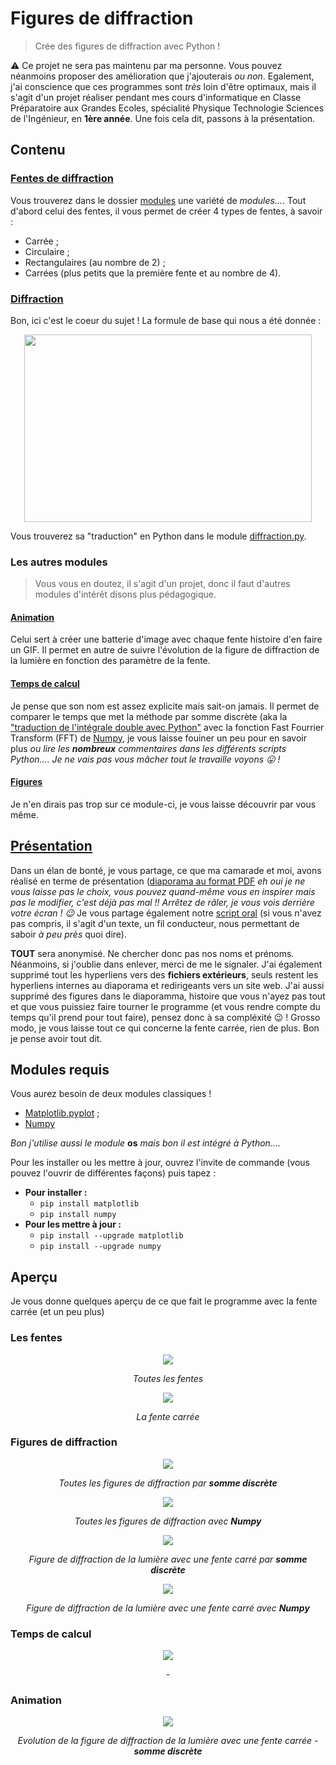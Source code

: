 # Figures de diffraction
> Crée des figures de diffraction avec Python !

:warning: Ce projet ne sera pas maintenu par ma personne. Vous pouvez néanmoins proposer des amélioration que j'ajouterais *ou non*. Egalement, j'ai conscience que ces programmes sont *très* loin d'être optimaux, mais il s'agit d'un projet réaliser pendant mes cours d'informatique en Classe Préparatoire aux Grandes Ecoles, spécialité Physique Technologie Sciences de l'Ingénieur, en **1ère année**.
Une fois cela dit, passons à la présentation.

## Contenu
### [Fentes de diffraction](modules/fentes.py)

Vous trouverez dans le dossier [modules](/modules) une variété de *modules...*. Tout d'abord celui des fentes, il vous permet de créer 4 types de fentes, à savoir :
* Carrée ;
* Circulaire ;
* Rectangulaires (au nombre de 2) ;
* Carrées (plus petits que la première fente et au nombre de 4).

### [Diffraction](modules/diffraction.py)

Bon, ici c'est le coeur du sujet ! La formule de base qui nous a été donnée :
<p align="center">
  <img width="460" height="300" src="https://latex.codecogs.com/svg.latex?\dpi{300}&space;\mathit{\iint_{Plan&space;z&space;=&space;0}&space;A(x',&space;y')e^{-\imath&space;\tfrac{2\pi}{\lambda}&space;\tfrac{x'x&plus;y'y}{z}}dx&space;dy}">
</p>

Vous trouverez sa "traduction" en Python dans le module [diffraction.py](modules/diffraction.py).

### Les autres modules
> Vous vous en doutez, il s'agit d'un projet, donc il faut d'autres modules d'intérêt disons plus pédagogique.

#### [Animation](modules/animation.py)

Celui sert à créer une batterie d'image avec chaque fente histoire d'en faire un GIF. Il permet en autre de suivre l'évolution de la figure de diffraction de la lumière en fonction des paramètre de la fente.

#### [Temps de calcul](modules/temps_calcul.py)

Je pense que son nom est assez explicite mais sait-on jamais. Il permet de comparer le temps que met la méthode par somme discrète (aka la ["traduction de l'intégrale double avec Python"](modules/diffraction.py) avec la fonction Fast Fourrier Transform (FFT) de [Numpy](https://numpy.org), je vous laisse fouiner un peu pour en savoir plus *ou lire les **nombreux** commentaires dans les différents scripts Python....* *Je ne vais pas vous mâcher tout le travaille voyons :stuck_out_tongue: !*

#### [Figures](modules/figures.py)

Je n'en dirais pas trop sur ce module-ci, je vous laisse découvrir par vous même.

## [Présentation](Presentation)

Dans un élan de bonté, je vous partage, ce que ma camarade et moi, avons réalisé en terme de présentation ([diaporama au format PDF](Presentation/Presentation_Github.pdf) *eh oui je ne vous laisse pas le choix, vous pouvez quand-même vous en inspirer mais pas le modifier, c'est déjà pas mal !! Arrêtez de râler, je vous vois derrière votre écran ! :wink:*
Je vous partage également notre [script oral](Presentation/Texte_soutenance_Github.pdf) (si vous n'avez pas compris, il s'agit d'un texte, un fil conducteur, nous permettant de saboir *à peu près* quoi dire).

**TOUT** sera anonymisé. Ne chercher donc pas nos noms et prénoms. Néanmoins, si j'oublie dans enlever, merci de me le signaler.
J'ai également supprimé tout les hyperliens vers des **fichiers extérieurs**, seuls restent les hyperliens internes au diaporama et redirigeants vers un site web. J'ai aussi supprimé des figures dans le diaporamma, histoire que vous n'ayez pas tout et que vous puissiez faire tourner le programme (et vous rendre compte du temps qu'il prend pour tout faire), pensez donc à sa compléxité :wink: !
Grosso modo, je vous laisse tout ce qui concerne la fente carrée, rien de plus.
Bon je pense avoir tout dit. 

## Modules requis

Vous aurez besoin de deux modules classiques !
* [Matplotlib.pyplot](https://matplotlib.org/) ;
* [Numpy](https://numpy.org)

*Bon j'utilise aussi le module* **os** *mais bon il est intégré à Python....*

Pour les installer ou les mettre à jour, ouvrez l'invite de commande (vous pouvez l'ouvrir de différentes façons) puis tapez :
* **Pour installer :**
  * `pip install matplotlib`
  * `pip install numpy`
* **Pour les mettre à jour :**
  * `pip install --upgrade matplotlib`
  * `pip install --upgrade numpy`

## Aperçu

Je vous donne quelques aperçu de ce que fait le programme avec la fente carrée (et un peu plus)

### Les fentes

<p align="center">
  <img src="Ressources/all_fentes.png">
</p>
<p align="center">
  <em>Toutes les fentes</em>
</p>  

<p align="center">
  <img src="Ressources/fente_carree.png">
</p>
<p align="center">
  <em>La fente carrée</em>
</p>

### Figures de diffraction

<p align="center">
  <img src="Ressources/all_fig_diffrac_somme_discrete.png">
</p>
<p align="center">
  <em>Toutes les figures de diffraction par <strong>somme discrète</strong></em>
</p>  

<p align="center">
  <img src="Ressources/all_fig_diffrac_numpy.png">
</p>
<p align="center">
  <em>Toutes les figures de diffraction avec <strong>Numpy</strong></em>
</p>

<p align="center">
  <img src="Ressources/diffraction_carree.png">
</p>
<p align="center">
  <em>Figure de diffraction de la lumière avec une fente carré par <strong>somme discrète</strong></em>
</p>

<p align="center">
  <img src="Ressources/diffraction_carree_numpy.png">
</p>
<p align="center">
  <em>Figure de diffraction de la lumière avec une fente carré avec <strong>Numpy</strong></em>
</p>

### Temps de calcul

<p align="center">
  <img src="Ressources/tps_calcul_carre.png">
</p>
<p align="center">
  <em>-</em>
</p>

### Animation

<p align="center">
  <img src="Ressources/animation_carree.gif">
</p>
<p align="center">
  <em>Evolution de la figure de diffraction de la lumière avec une fente carrée - <strong>somme discrète</strong></em>
</p>
